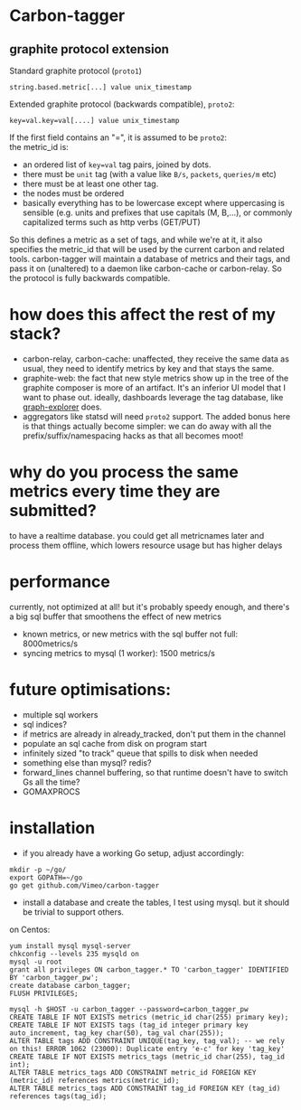 # Carbon-tagger
## graphite protocol extension
Standard graphite protocol (`proto1`)
```
string.based.metric[...] value unix_timestamp
```
Extended graphite protocol (backwards compatible), `proto2`:
```
key=val.key=val[....] value unix_timestamp
```
If the first field contains an "=", it is assumed to be `proto2`:  
the metric_id is:

* an ordered list of `key=val` tag pairs, joined by dots.
* there must be `unit` tag (with a value like `B/s`, `packets`, `queries/m` etc)
* there must be at least one other tag.
* the nodes must be ordered
* basically everything has to be lowercase except where uppercasing is sensible
  (e.g. units and prefixes that use capitals (M, B,...), or commonly capitalized terms such as http verbs (GET/PUT)


So this defines a metric as a set of tags, and while we're at it, it also
specifies the metric_id that will be used by the current carbon and related tools.
carbon-tagger will maintain a database of metrics and their tags, and pass it on (unaltered) to a daemon
like carbon-cache or carbon-relay. So the protocol is fully backwards compatible.


# how does this affect the rest of my stack?

* carbon-relay, carbon-cache: unaffected, they receive the same data as usual, they need to
identify metrics by key and that stays the same.
* graphite-web: the fact that new style metrics show up in the tree of the graphite composer is more of an artifact.  It's an inferior UI model that I want to phase out.
ideally, dashboards leverage the tag database, like [graph-explorer](http://vimeo.github.io/graph-explorer) does.
* aggregators like statsd will need `proto2` support.  The added bonus here is that things actually become simpler:
we can do away with all the prefix/suffix/namespacing hacks as that all becomes moot!

# why do you process the same metrics every time they are submitted?

to have a realtime database. you could get all metricnames later and process them offline, which lowers resource usage but has higher delays

# performance

currently, not optimized at all! but it's probably speedy enough,
and there's a big sql buffer that smoothens the effect of new metrics

* known metrics, or new metrics with the sql buffer not full: 8000metrics/s
* syncing metrics to mysql (1 worker): 1500 metrics/s



# future optimisations:

* multiple sql workers
* sql indices?
* if metrics are already in already_tracked, don't put them in the channel
* populate an sql cache from disk on program start
* infinitely sized "to track" queue that spills to disk when needed
* something else than mysql? redis?
* forward_lines channel buffering, so that runtime doesn't have to switch Gs all the time?
* GOMAXPROCS

# installation

* if you already have a working Go setup, adjust accordingly:

```
mkdir -p ~/go/
export GOPATH=~/go
go get github.com/Vimeo/carbon-tagger
```

* install a database and create the tables, I test using mysql. but it should be trivial to support others.

on Centos:
```
yum install mysql mysql-server
chkconfig --levels 235 mysqld on
mysql -u root
grant all privileges ON carbon_tagger.* TO 'carbon_tagger' IDENTIFIED BY 'carbon_tagger_pw';
create database carbon_tagger;
FLUSH PRIVILEGES;

mysql -h $HOST -u carbon_tagger --password=carbon_tagger_pw
CREATE TABLE IF NOT EXISTS metrics (metric_id char(255) primary key);
CREATE TABLE IF NOT EXISTS tags (tag_id integer primary key auto_increment, tag_key char(50), tag_val char(255));
ALTER TABLE tags ADD CONSTRAINT UNIQUE(tag_key, tag_val); -- we rely on this! ERROR 1062 (23000): Duplicate entry 'e-c' for key 'tag_key'
CREATE TABLE IF NOT EXISTS metrics_tags (metric_id char(255), tag_id int);
ALTER TABLE metrics_tags ADD CONSTRAINT metric_id FOREIGN KEY (metric_id) references metrics(metric_id);
ALTER TABLE metrics_tags ADD CONSTRAINT tag_id FOREIGN KEY (tag_id) references tags(tag_id);
```
